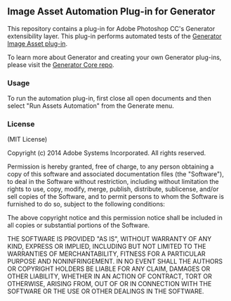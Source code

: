 ## Image Asset Automation Plug-in for Generator

This repository contains a plug-in for Adobe Photoshop CC's Generator extensibility layer. This plug-in performs automated tests of the [Generator Image Asset plug-in](https://github.com/adobe-photoshop/generator-assets). 

To learn more about Generator and creating your own Generator plug-ins, please visit the [Generator Core repo](https://github.com/adobe-photoshop/generator-core).

### Usage

To run the automation plug-in, first close all open documents and then select "Run Assets Automation" from the Generate menu.

### License

(MIT License)

Copyright (c) 2014 Adobe Systems Incorporated. All rights reserved.

Permission is hereby granted, free of charge, to any person obtaining a
copy of this software and associated documentation files (the "Software"),
to deal in the Software without restriction, including without limitation
the rights to use, copy, modify, merge, publish, distribute, sublicense,
and/or sell copies of the Software, and to permit persons to whom the
Software is furnished to do so, subject to the following conditions:

The above copyright notice and this permission notice shall be included in
all copies or substantial portions of the Software.

THE SOFTWARE IS PROVIDED "AS IS", WITHOUT WARRANTY OF ANY KIND, EXPRESS OR
IMPLIED, INCLUDING BUT NOT LIMITED TO THE WARRANTIES OF MERCHANTABILITY,
FITNESS FOR A PARTICULAR PURPOSE AND NONINFRINGEMENT. IN NO EVENT SHALL THE
AUTHORS OR COPYRIGHT HOLDERS BE LIABLE FOR ANY CLAIM, DAMAGES OR OTHER
LIABILITY, WHETHER IN AN ACTION OF CONTRACT, TORT OR OTHERWISE, ARISING
FROM, OUT OF OR IN CONNECTION WITH THE SOFTWARE OR THE USE OR OTHER
DEALINGS IN THE SOFTWARE.
